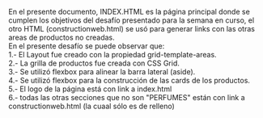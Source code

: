 En el presente documento, INDEX.HTML es la página principal donde se cumplen los objetivos del desafío presentado para la semana en curso, el otro HTML (constructionweb.html) se usó para generar links con las otras areas de productos no creadas. <br>
En el presente desafío se puede observar que:<br>
1.- El Layout fue creado con la propiedad grid-template-areas.<br>
2.- La grilla de productos fue creada con CSS Grid.<br>
3.- Se utilizó flexbox para alinear la barra lateral (aside).<br>
4.- Se utilizó flexbox para la construcción de las cards de los productos.<br>
5.- El logo de la página está con link a index.html<br>
6.- todas las otras secciones que no son "PERFUMES" están con link a constructionweb.html (la cuaal sólo es de relleno)<br>
